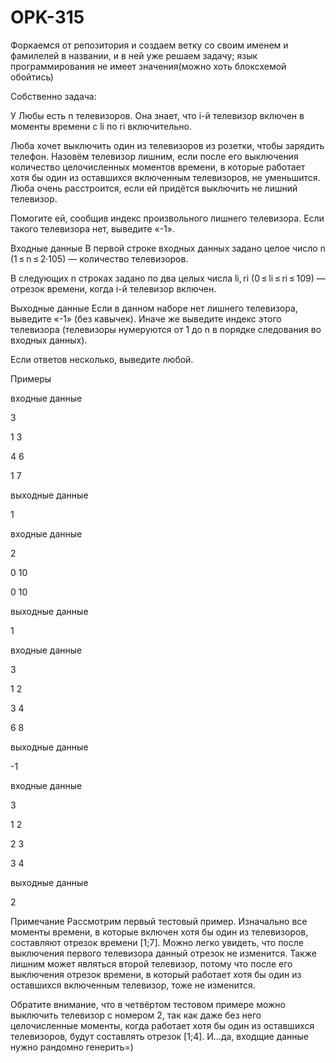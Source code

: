 # OPK-315
Форкаемся от репозитория и создаем ветку со своим именем и фамилелей в названии, и в ней уже решаем задачу; язык программирования не имеет значения(можно хоть блоксхемой обойтись)

Собственно задача:

У Любы есть n телевизоров. Она знает, что i-й телевизор включен в моменты времени с li по ri включительно.

Люба хочет выключить один из телевизоров из розетки, чтобы зарядить телефон. Назовём телевизор лишним, если после его выключения количество целочисленных моментов времени, в которые работает хотя бы один из оставшихся включенным телевизоров, не уменьшится. Люба очень расстроится, если ей придётся выключить не лишний телевизор.

Помогите ей, сообщив индекс произвольного лишнего телевизора. Если такого телевизора нет, выведите «-1».

Входные данные
В первой строке входных данных задано целое число n (1 ≤ n ≤ 2·105) — количество телевизоров.

В следующих n строках задано по два целых числа li, ri (0 ≤ li ≤ ri ≤ 109) — отрезок времени, когда i-й телевизор включен.

Выходные данные
Если в данном наборе нет лишнего телевизора, выведите «-1» (без кавычек). Иначе же выведите индекс этого телевизора (телевизоры нумеруются от 1 до n в порядке следования во входных данных).

Если ответов несколько, выведите любой.

Примеры

входные данные

3

1 3

4 6

1 7

выходные данные

1

входные данные

2

0 10

0 10

выходные данные

1

входные данные

3

1 2

3 4

6 8

выходные данные

-1

входные данные

3

1 2

2 3

3 4

выходные данные


2

Примечание
Рассмотрим первый тестовый пример. Изначально все моменты времени, в которые включен хотя бы один из телевизоров, составляют отрезок времени [1;7]. Можно легко увидеть, что после выключения первого телевизора данный отрезок не изменится. Также лишним может являться второй телевизор, потому что после его выключения отрезок времени, в который работает хотя бы один из оставшихся включенным телевизор, тоже не изменится.

Обратите внимание, что в четвёртом тестовом примере можно выключить телевизор с номером 2, так как даже без него целочисленные моменты, когда работает хотя бы один из оставшихся телевизоров, будут составлять отрезок [1;4].
И...да, входщие данные нужно рандомно генерить=)
